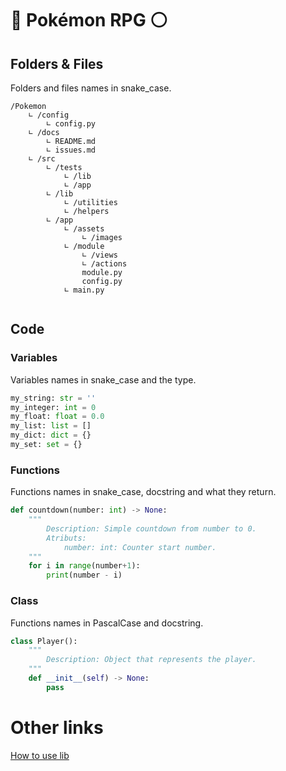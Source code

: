 # 🔴 Pokémon RPG ⚪
## Folders & Files
Folders and files names in snake_case.
```
/Pokemon
    ∟ /config
        ∟ config.py
    ∟ /docs
        ∟ README.md
        ∟ issues.md
    ∟ /src
        ∟ /tests
            ∟ /lib
            ∟ /app
        ∟ /lib
            ∟ /utilities
            ∟ /helpers
        ∟ /app
            ∟ /assets
                ∟ /images
            ∟ /module
                ∟ /views
                ∟ /actions
                module.py
                config.py
            ∟ main.py
            
```

## Code
### Variables
Variables names in snake_case and the type.
```python
my_string: str = ''
my_integer: int = 0
my_float: float = 0.0
my_list: list = []
my_dict: dict = {}
my_set: set = {}
```
### Functions
Functions names in snake_case, docstring and what they return.
```python
def countdown(number: int) -> None:
    """
        Description: Simple countdown from number to 0.
        Atributs:
            number: int: Counter start number.
    """
    for i in range(number+1):
        print(number - i)
```
### Class
Functions names in PascalCase and docstring.
```python
class Player():
    """
        Description: Object that represents the player.
    """
    def __init__(self) -> None:
        pass
```

# Other links
[How to use lib](./LIB_DOC.md)